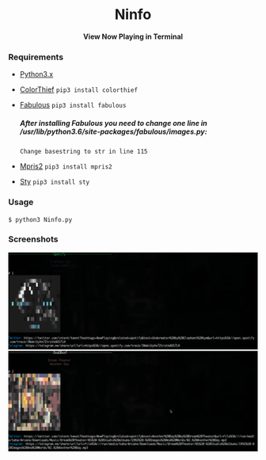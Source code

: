 <h1 align="center">Ninfo</h1>

<div align="center">
  <strong>View Now Playing in Terminal</strong>
</div>

### Requirements
- [Python3.x](https://www.python.org/downloads/)
- [ColorThief](https://github.com/fengsp/color-thief-py)
  `pip3 install colorthief`
- [Fabulous](https://jart.github.io/fabulous/)
  `pip3 install fabulous`
  
   ##### After installing Fabulous you need to change one line in /usr/lib/python3.6/site-packages/fabulous/images.py:
      Change basestring to str in line 115
- [Mpris2](https://github.com/hugosenari/mpris2)
`pip3 install mpris2`
- [Sty](https://pypi.org/project/sty/)
`pip3 install sty`

### Usage
    $ python3 Ninfo.py

### Screenshots
<div align="center">
	<img src="/Screenshots/Screenshot1.png"></img>
</div>


<div align="center">
        <img src="/Screenshots/Screenshot2.png"></img>
</div>
